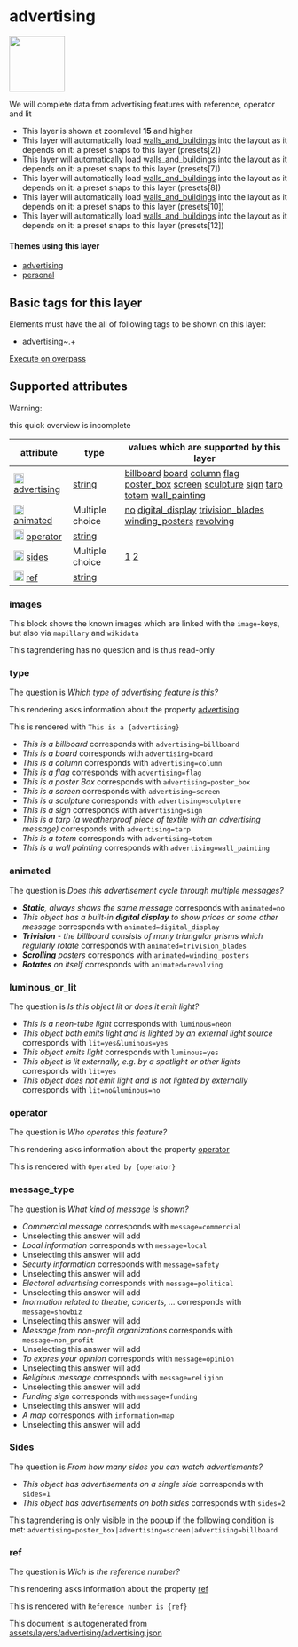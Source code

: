 [//]: # (WARNING: this file is automatically generated. Please find the sources at the bottom and edit those sources)

 advertising 
=============



<img src='https://mapcomplete.osm.be/./assets/themes/advertising/sign.svg' height="100px"> 

We will complete data from advertising features with reference, operator and lit






  - This layer is shown at zoomlevel **15** and higher
  - This layer will automatically load  [walls_and_buildings](./walls_and_buildings.md)  into the layout as it depends on it:  a preset snaps to this layer (presets[2])
  - This layer will automatically load  [walls_and_buildings](./walls_and_buildings.md)  into the layout as it depends on it:  a preset snaps to this layer (presets[7])
  - This layer will automatically load  [walls_and_buildings](./walls_and_buildings.md)  into the layout as it depends on it:  a preset snaps to this layer (presets[8])
  - This layer will automatically load  [walls_and_buildings](./walls_and_buildings.md)  into the layout as it depends on it:  a preset snaps to this layer (presets[10])
  - This layer will automatically load  [walls_and_buildings](./walls_and_buildings.md)  into the layout as it depends on it:  a preset snaps to this layer (presets[12])




#### Themes using this layer 





  - [advertising](https://mapcomplete.osm.be/advertising)
  - [personal](https://mapcomplete.osm.be/personal)




 Basic tags for this layer 
---------------------------



Elements must have the all of following tags to be shown on this layer:



  - advertising~.+


[Execute on overpass](http://overpass-turbo.eu/?Q=%5Bout%3Ajson%5D%5Btimeout%3A90%5D%3B(%20%20%20%20nwr%5B%22advertising%22%5D(%7B%7Bbbox%7D%7D)%3B%0A)%3Bout%20body%3B%3E%3Bout%20skel%20qt%3B)



 Supported attributes 
----------------------



Warning: 

this quick overview is incomplete



attribute | type | values which are supported by this layer
----------- | ------ | ------------------------------------------
[<img src='https://mapcomplete.osm.be/assets/svg/statistics.svg' height='18px'>](https://taginfo.openstreetmap.org/keys/advertising#values) [advertising](https://wiki.openstreetmap.org/wiki/Key:advertising) | [string](../SpecialInputElements.md#string) | [billboard](https://wiki.openstreetmap.org/wiki/Tag:advertising%3Dbillboard) [board](https://wiki.openstreetmap.org/wiki/Tag:advertising%3Dboard) [column](https://wiki.openstreetmap.org/wiki/Tag:advertising%3Dcolumn) [flag](https://wiki.openstreetmap.org/wiki/Tag:advertising%3Dflag) [poster_box](https://wiki.openstreetmap.org/wiki/Tag:advertising%3Dposter_box) [screen](https://wiki.openstreetmap.org/wiki/Tag:advertising%3Dscreen) [sculpture](https://wiki.openstreetmap.org/wiki/Tag:advertising%3Dsculpture) [sign](https://wiki.openstreetmap.org/wiki/Tag:advertising%3Dsign) [tarp](https://wiki.openstreetmap.org/wiki/Tag:advertising%3Dtarp) [totem](https://wiki.openstreetmap.org/wiki/Tag:advertising%3Dtotem) [wall_painting](https://wiki.openstreetmap.org/wiki/Tag:advertising%3Dwall_painting)
[<img src='https://mapcomplete.osm.be/assets/svg/statistics.svg' height='18px'>](https://taginfo.openstreetmap.org/keys/animated#values) [animated](https://wiki.openstreetmap.org/wiki/Key:animated) | Multiple choice | [no](https://wiki.openstreetmap.org/wiki/Tag:animated%3Dno) [digital_display](https://wiki.openstreetmap.org/wiki/Tag:animated%3Ddigital_display) [trivision_blades](https://wiki.openstreetmap.org/wiki/Tag:animated%3Dtrivision_blades) [winding_posters](https://wiki.openstreetmap.org/wiki/Tag:animated%3Dwinding_posters) [revolving](https://wiki.openstreetmap.org/wiki/Tag:animated%3Drevolving)
[<img src='https://mapcomplete.osm.be/assets/svg/statistics.svg' height='18px'>](https://taginfo.openstreetmap.org/keys/operator#values) [operator](https://wiki.openstreetmap.org/wiki/Key:operator) | [string](../SpecialInputElements.md#string) | 
[<img src='https://mapcomplete.osm.be/assets/svg/statistics.svg' height='18px'>](https://taginfo.openstreetmap.org/keys/sides#values) [sides](https://wiki.openstreetmap.org/wiki/Key:sides) | Multiple choice | [1](https://wiki.openstreetmap.org/wiki/Tag:sides%3D1) [2](https://wiki.openstreetmap.org/wiki/Tag:sides%3D2)
[<img src='https://mapcomplete.osm.be/assets/svg/statistics.svg' height='18px'>](https://taginfo.openstreetmap.org/keys/ref#values) [ref](https://wiki.openstreetmap.org/wiki/Key:ref) | [string](../SpecialInputElements.md#string) | 




### images 



This block shows the known images which are linked with the `image`-keys, but also via `mapillary` and `wikidata`

This tagrendering has no question and is thus read-only





### type 



The question is  *Which type of advertising feature is this?*

This rendering asks information about the property  [advertising](https://wiki.openstreetmap.org/wiki/Key:advertising) 

This is rendered with  `This is a {advertising}`





  - *This is a billboard*  corresponds with  `advertising=billboard`
  - *This is a board*  corresponds with  `advertising=board`
  - *This is a column*  corresponds with  `advertising=column`
  - *This is a flag*  corresponds with  `advertising=flag`
  - *This is a poster Box*  corresponds with  `advertising=poster_box`
  - *This is a screen*  corresponds with  `advertising=screen`
  - *This is a sculpture*  corresponds with  `advertising=sculpture`
  - *This is a sign*  corresponds with  `advertising=sign`
  - *This is a tarp (a weatherproof piece of textile with an advertising message)*  corresponds with  `advertising=tarp`
  - *This is a totem*  corresponds with  `advertising=totem`
  - *This is a wall painting*  corresponds with  `advertising=wall_painting`




### animated 



The question is  *Does this advertisement cycle through multiple messages?*





  - *<b>Static</b>, always shows the same message*  corresponds with  `animated=no`
  - *This object has a built-in <b>digital display</b> to show prices or some other message*  corresponds with  `animated=digital_display`
  - *<b>Trivision</b> - the billboard consists of many triangular prisms which regularly rotate*  corresponds with  `animated=trivision_blades`
  - *<b>Scrolling</b> posters*  corresponds with  `animated=winding_posters`
  - *<b>Rotates</b> on itself*  corresponds with  `animated=revolving`




### luminous_or_lit 



The question is  *Is this object lit or does it emit light?*





  - *This is a neon-tube light*  corresponds with  `luminous=neon`
  - *This object both emits light and is lighted by an external light source*  corresponds with  `lit=yes&luminous=yes`
  - *This object emits light*  corresponds with  `luminous=yes`
  - *This object is lit externally, e.g. by a spotlight or other lights*  corresponds with  `lit=yes`
  - *This object does not emit light and is not lighted by externally*  corresponds with  `lit=no&luminous=no`




### operator 



The question is  *Who operates this feature?*

This rendering asks information about the property  [operator](https://wiki.openstreetmap.org/wiki/Key:operator) 

This is rendered with  `Operated by {operator}`





### message_type 



The question is  *What kind of message is shown?*





  - *Commercial message*  corresponds with  `message=commercial`
  - Unselecting this answer will add 
  - *Local information*  corresponds with  `message=local`
  - Unselecting this answer will add 
  - *Securty information*  corresponds with  `message=safety`
  - Unselecting this answer will add 
  - *Electoral advertising*  corresponds with  `message=political`
  - Unselecting this answer will add 
  - *Inormation related to theatre, concerts, ...*  corresponds with  `message=showbiz`
  - Unselecting this answer will add 
  - *Message from non-profit organizations*  corresponds with  `message=non_profit`
  - Unselecting this answer will add 
  - *To expres your opinion*  corresponds with  `message=opinion`
  - Unselecting this answer will add 
  - *Religious message*  corresponds with  `message=religion`
  - Unselecting this answer will add 
  - *Funding sign*  corresponds with  `message=funding`
  - Unselecting this answer will add 
  - *A map*  corresponds with  `information=map`
  - Unselecting this answer will add 




### Sides 



The question is  *From how many sides you can watch advertisments?*





  - *This object has advertisements on a single side*  corresponds with  `sides=1`
  - *This object has advertisements on both sides*  corresponds with  `sides=2`


This tagrendering is only visible in the popup if the following condition is met: `advertising=poster_box|advertising=screen|advertising=billboard`



### ref 



The question is  *Wich is the reference number?*

This rendering asks information about the property  [ref](https://wiki.openstreetmap.org/wiki/Key:ref) 

This is rendered with  `Reference number is {ref}`

 

This document is autogenerated from [assets/layers/advertising/advertising.json](https://github.com/pietervdvn/MapComplete/blob/develop/assets/layers/advertising/advertising.json)
